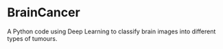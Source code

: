 # BrainCancer
A Python code using Deep Learning to classify brain images into different types of tumours. 
